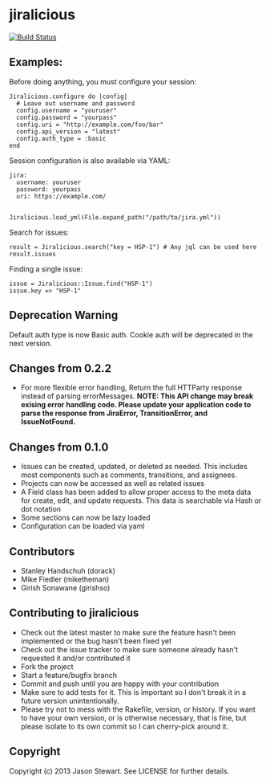 # jiralicious

[![Build Status](https://travis-ci.org/jstewart/jiralicious.png)](https://travis-ci.org/jstewart/jiralicious)

## Examples:

Before doing anything, you must configure your session:

    Jiralicious.configure do |config|
      # Leave out username and password
      config.username = "youruser"
      config.password = "yourpass"
      config.uri = "http://example.com/foo/bar"
      config.api_version = "latest"
      config.auth_type = :basic
    end

Session configuration is also available via YAML:

    jira:
      username: youruser
      password: yourpass
      uri: https://example.com/


    Jiralicious.load_yml(File.expand_path("/path/to/jira.yml"))

Search for issues:

    result = Jiralicious.search("key = HSP-1") # Any jql can be used here
    result.issues

Finding a single issue:

    issue = Jiralicious::Issue.find("HSP-1")
    issue.key => "HSP-1"


## Deprecation Warning

Default auth type is now Basic auth. Cookie auth will be deprecated in the next version.


## Changes from 0.2.2

* For more flexible error handling, Return the full HTTParty response instead of parsing errorMessages. **NOTE: This API change may break exising error handling code. Please update your application code to parse the response from JiraError, TransitionError, and IssueNotFound.**


## Changes from 0.1.0

* Issues can be created, updated, or deleted as needed. This includes most components such as comments, transitions, and assignees.
* Projects can now be accessed as well as related issues
* A Field class has been added to allow proper access to the meta data for create, edit, and update requests. This data is searchable via Hash or dot notation
* Some sections can now be lazy loaded
* Configuration can be loaded via yaml


## Contributors

* Stanley Handschuh (dorack)
* Mike Fiedler (miketheman)
* Girish Sonawane (girishso)

## Contributing to jiralicious

* Check out the latest master to make sure the feature hasn't been implemented or the bug hasn't been fixed yet
* Check out the issue tracker to make sure someone already hasn't requested it and/or contributed it
* Fork the project
* Start a feature/bugfix branch
* Commit and push until you are happy with your contribution
* Make sure to add tests for it. This is important so I don't break it in a future version unintentionally.
* Please try not to mess with the Rakefile, version, or history. If you want to have your own version, or is otherwise necessary, that is fine, but please isolate to its own commit so I can cherry-pick around it.

## Copyright

Copyright (c) 2013 Jason Stewart. See LICENSE for
further details.
